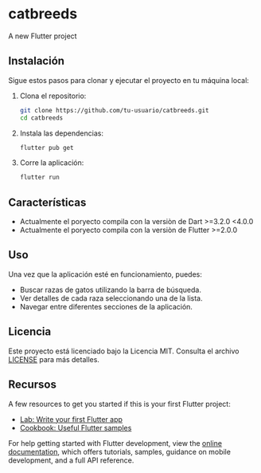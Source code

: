 # catbreeds

A new Flutter project

## Instalación

Sigue estos pasos para clonar y ejecutar el proyecto en tu máquina local:

1. Clona el repositorio:
    ```sh
    git clone https://github.com/tu-usuario/catbreeds.git
    cd catbreeds
    ```

2. Instala las dependencias:
    ```sh
    flutter pub get
    ```

3. Corre la aplicación:
    ```sh
    flutter run
    ```

## Características

- Actualmente el poryecto compila con la versiòn de Dart >=3.2.0 <4.0.0
- Actualmente el poryecto compila con la versiòn de Flutter >=2.0.0

## Uso

Una vez que la aplicación esté en funcionamiento, puedes:

- Buscar razas de gatos utilizando la barra de búsqueda.
- Ver detalles de cada raza seleccionando una de la lista.
- Navegar entre diferentes secciones de la aplicación.

## Licencia

Este proyecto está licenciado bajo la Licencia MIT. Consulta el archivo [LICENSE](LICENSE) para más detalles.

## Recursos

A few resources to get you started if this is your first Flutter project:

- [Lab: Write your first Flutter app](https://docs.flutter.dev/get-started/codelab)
- [Cookbook: Useful Flutter samples](https://docs.flutter.dev/cookbook)

For help getting started with Flutter development, view the
[online documentation](https://docs.flutter.dev/), which offers tutorials,
samples, guidance on mobile development, and a full API reference.
